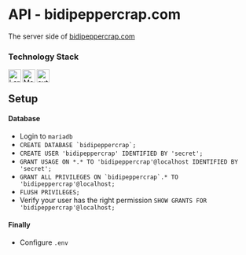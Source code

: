 # API - bidipeppercrap.com
The server side of [bidipeppercrap.com](https://bidipeppercrap.com/)

### Technology Stack
[<img align="left" width="26px" alt="Laravel" src="https://laravel.com/img/logomark.min.svg">][laravel]
[<img align="left" width="26px" alt="MariaDB" src="https://mariadb.org/wp-content/uploads/2019/02/cropped-mariadb_org_rgb_r_512-1-270x270.png">][mariadb]
[<img align="left" width="26px" alt="auth0" src="https://cdn.auth0.com/website/press/resources/auth0-glyph.svg">][auth0]

<br>

## Setup
#### Database
- Login to `mariadb`
- ``CREATE DATABASE `bidipeppercrap`;``
- `CREATE USER 'bidipeppercrap' IDENTIFIED BY 'secret';`
- `GRANT USAGE ON *.* TO 'bidipeppercrap'@localhost IDENTIFIED BY 'secret';`
- ``GRANT ALL PRIVILEGES ON `bidipeppercrap`.* TO 'bidipeppercrap'@localhost;``
- `FLUSH PRIVILEGES;`
- Verify your user has the right permission `SHOW GRANTS FOR 'bidipeppercrap'@localhost;`

#### Finally
- Configure `.env`

[laravel]: https://laravel.com/
[mariadb]: https://mariadb.org/
[auth0]: https://auth0.com/
